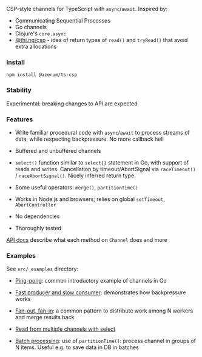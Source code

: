 CSP-style channels for TypeScript with `async`/`await`. Inspired by:

- Communicating Sequential Processes
- Go channels
- Clojure's `core.async`
- [@thi.ng/csp](https://thi.ng/csp) - idea of return types of `read()` and `tryRead()` 
that avoid extra allocations

### Install

```shell
npm install @azerum/ts-csp
```

### Stability

Experimental: breaking changes to API are expected

### Features

- Write familiar procedural code with `async`/`await` to process streams of data,
while respecting backpressure. No more callback hell

- Buffered and unbuffered channels

- `select()` function similar to `select{}` statement in Go, with support of reads and writes. Cancellation by timeout/AbortSignal via `raceTimeout()` / `raceAbortSignal()`.
Nicely inferred return type

- Some useful operators: `merge()`, `partitionTime()`

- Works in Node.js and browsers; relies on global `setTimeout`, `AbortController`

- No dependencies

- Thoroughly tested

[API docs](https://azerum.github.io/ts-csp/classes/Channel) describe what each method
on `Channel` does and more

### Examples

See `src/_examples` directory:

- [Ping-pong](./src/_examples/ping-pong.ts): common introductory example of channels in Go

- [Fast producer and slow consumer](./src/_examples/fast-producer-slow-consumer.ts): demonstrates how backpressure works
  
- [Fan-out, fan-in](./src/_examples/fan-out-fan-in.ts): a common pattern to distribute work among N workers and merge results back

- [Read from multiple channels with select](./src/_examples/select-read.ts)

- [Batch processing](./src/_examples/batch-processing.ts): use of `partitionTime()`: 
process channel in groups of N items. Useful e.g. to save data in DB in batches
